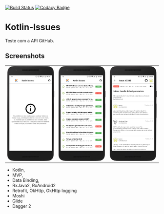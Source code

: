 [![Build Status](https://travis-ci.org/diogo0liveira/Kotlin-Issues.svg?branch=master)](https://travis-ci.org/diogo0liveira/Kotlin-Issues)
[![Codacy Badge](https://api.codacy.com/project/badge/Grade/a7c34c4d4a124d0a82c58d749db26e26)](https://www.codacy.com/app/diogo0liveira/Kotlin-Issues?utm_source=github.com&amp;utm_medium=referral&amp;utm_content=diogo0liveira/Kotlin-Issues&amp;utm_campaign=Badge_Grade)

# Kotlin-Issues
Teste com a API GitHub.

## Screenshots

||||
|:-:|:-:|:-:|
|![First](/docs/print_main.png?raw=true)|![Sec](/docs/print_issues.png?raw=true)|![Third](/docs/print_detail2.png?raw=true)|

- Kotlin,
- MVP,
- Data Binding,
- RxJava2, RxAndroid2
- Retrofit, OkHttp, OkHttp logging
- Moshi
- Glide
- Dagger 2